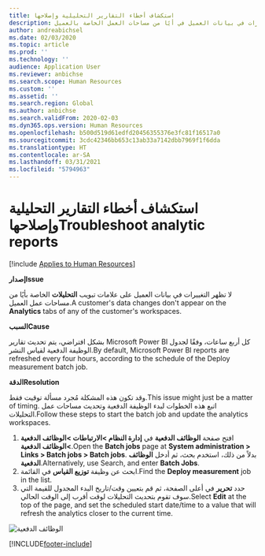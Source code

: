 ```yaml
---
title: استكشاف أخطاء التقارير التحليلية وإصلاحها
description: يوضح هذا المقال ما يجب عليك القيام به إذا لم تظهر التغييرات في بيانات العميل في أيًا من مساحات العمل الخاصة بالعميل.
author: andreabichsel
ms.date: 02/03/2020
ms.topic: article
ms.prod: ''
ms.technology: ''
audience: Application User
ms.reviewer: anbichse
ms.search.scope: Human Resources
ms.custom: ''
ms.assetid: ''
ms.search.region: Global
ms.author: anbichse
ms.search.validFrom: 2020-02-03
ms.dyn365.ops.version: Human Resources
ms.openlocfilehash: b500d519d61edfd20456355376e3fc81f16517a0
ms.sourcegitcommit: 3cdc42346bb653c13ab33a7142dbb7969f1f6dda
ms.translationtype: HT
ms.contentlocale: ar-SA
ms.lasthandoff: 03/31/2021
ms.locfileid: "5794963"
---
```

# <a name="troubleshoot-analytic-reports"></a><span data-ttu-id="24925-103">استكشاف أخطاء التقارير التحليلية وإصلاحها</span><span class="sxs-lookup"><span data-stu-id="24925-103">Troubleshoot analytic reports</span></span>

[!include [Applies to Human Resources](../includes/applies-to-hr.md)]

<span data-ttu-id="24925-104">**إصدار**</span><span class="sxs-lookup"><span data-stu-id="24925-104">**Issue**</span></span>

<span data-ttu-id="24925-105">لا تظهر التغييرات في بيانات العميل على علامات تبويب **التحليلات** الخاصة بأيًا من مساحات عمل العميل.</span><span class="sxs-lookup"><span data-stu-id="24925-105">A customer's data changes don't appear on the **Analytics** tabs of any of the customer's workspaces.</span></span>

<span data-ttu-id="24925-106">**السبب**</span><span class="sxs-lookup"><span data-stu-id="24925-106">**Cause**</span></span>

<span data-ttu-id="24925-107">بشكل افتراضي، يتم تحديث تقارير Microsoft Power BI كل أربع ساعات، وفقًا لجدول الوظيفة الدفعية لقياس النشر.</span><span class="sxs-lookup"><span data-stu-id="24925-107">By default, Microsoft Power BI reports are refreshed every four hours, according to the schedule of the Deploy measurement batch job.</span></span>

<span data-ttu-id="24925-108">**‏‏الدقة**</span><span class="sxs-lookup"><span data-stu-id="24925-108">**Resolution**</span></span>

<span data-ttu-id="24925-109">وقد تكون هذه المشكلة مُجرد مسألة توقيت فقط.</span><span class="sxs-lookup"><span data-stu-id="24925-109">This issue might just be a matter of timing.</span></span> <span data-ttu-id="24925-110">اتبع هذه الخطوات لبدء الوظيفة الدفعية وتحديث مساحات عمل التحليلات.</span><span class="sxs-lookup"><span data-stu-id="24925-110">Follow these steps to start the batch job and update the analytics workspaces.</span></span>

1. <span data-ttu-id="24925-111">افتح صفحة **الوظائف الدفعية** في **إدارة النظام \>الارتباطات \>الوظائف الدفعية \>الوظائف الدفعية**.</span><span class="sxs-lookup"><span data-stu-id="24925-111">Open the **Batch jobs** page at **System administration \> Links \> Batch jobs \> Batch jobs**.</span></span> <span data-ttu-id="24925-112">بدلاً من ذلك، استخدم بحث، ثم أدخل **الوظائف الدفعية**.</span><span class="sxs-lookup"><span data-stu-id="24925-112">Alternatively, use Search, and enter **Batch Jobs**.</span></span>
1. <span data-ttu-id="24925-113">ابحث عن وظيفة **توزيع القياس** في القائمة.</span><span class="sxs-lookup"><span data-stu-id="24925-113">Find the **Deploy measurement** job in the list.</span></span>
1. <span data-ttu-id="24925-114">حدد **تحرير** في أعلى الصفحة، ثم قم بتعيين وقت/تاريخ البدء المجدول للقيمة التي سوف تقوم بتحديث التحليلات لوقت أقرب إلى الوقت الحالي.</span><span class="sxs-lookup"><span data-stu-id="24925-114">Select **Edit** at the top of the page, and set the scheduled start date/time to a value that will refresh the analytics closer to the current time.</span></span>

![الوظائف الدفعية](media/batch-jobs.png)


[!INCLUDE[footer-include](../includes/footer-banner.md)]